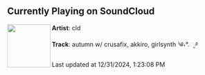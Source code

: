## Currently Playing on SoundCloud

[<img align="left" width="100" src="https://i1.sndcdn.com/artworks-sey1MJZfa5acy0Ct-7Vh8Dg-t500x500.jpg">](https://soundcloud.com/cld/autumn)

**Artist**: cld 

**Track**: autumn w/ crusafix, akkiro, girlsynth ༄˖°.ೃ࿔

Last updated at 12/31/2024, 1:23:08 PM
